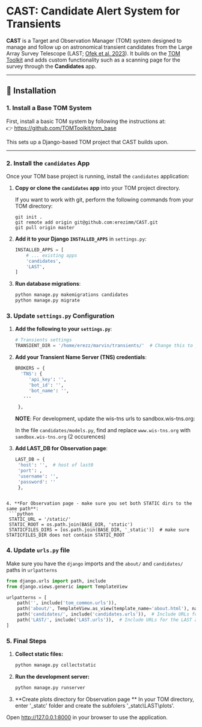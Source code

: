 # CAST: Candidate Alert System for Transients

**CAST** is a Target and Observation Manager (TOM) system designed to manage and follow up on astronomical transient candidates from the Large Array Survey Telescope (LAST; [Ofek et al. 2023]([url](https://ui.adsabs.harvard.edu/abs/2023PASP..135f5001O/abstract))). It builds on the [TOM Toolkit](https://github.com/TOMToolkit/tom_base) and adds custom functionality such as a scanning page for the survey through the **Candidates** app.

---

## 🚀 Installation

### 1. Install a Base TOM System

First, install a basic TOM system by following the instructions at:  
👉 https://github.com/TOMToolkit/tom_base

This sets up a Django-based TOM project that CAST builds upon.

---

### 2. Install the `candidates` App

Once your TOM base project is running, install the `candidates` application:

1. **Copy or clone the `candidates` app** into your TOM project directory.

   If you want to work with git, perform the following commands from your TOM directory:
   ```
   git init .
   git remote add origin git@github.com:erezimm/CAST.git
   git pull origin master 
   ```

3. **Add it to your Django `INSTALLED_APPS`** in `settings.py`:

   ```python
   INSTALLED_APPS = [
       # ... existing apps
       'candidates',
       'LAST',
   ]
2. **Run database migrations**:
   ```python
   python manage.py makemigrations candidates
   python manage.py migrate

### 3. Update `settings.py` Configuration

1. **Add the following to your `settings.py`**:
   ```python
   # Transients settings
   TRANSIENT_DIR = '/home/erezz/marvin/transients/'  # Change this to your actual directory
   ```
2. **Add your Transient Name Server (TNS) credentials**:
   ```python
   BROKERS = {
     'TNS': {
        'api_key': '',
        'bot_id': '',
        'bot_name': '',
      ...

    },
   ```
   **NOTE**: For development, update the wis-tns urls to sandbox.wis-tns.org:
   
   In the file `candidates/models.py`, find and replace `www.wis-tns.org` with `sandbox.wis-tns.org` (2 occurences)

3. **Add LAST_DB for Observation page**:
   ```python
   LAST_DB = {
    'host': '',  # host of last0
    'port': ,
    'username': '', 
    'password': ''
    },
  ```

4. **For Observation page - make sure you set both STATIC dirs to the same path**:
   ```python
   STATIC_URL = '/static/'
   STATIC_ROOT = os.path.join(BASE_DIR, 'static')
   STATICFILES_DIRS = [os.path.join(BASE_DIR, '_static')]  # make sure STATICFILES_DIR does not contain STATIC_ROOT
  ```

### 4. Update `urls.py` file
Make sure you have the `django` imports and the `about/` and `candidates/` paths in `urlpatterns`
   ```python
   from django.urls import path, include
   from django.views.generic import TemplateView

   urlpatterns = [
       path('', include('tom_common.urls')),
       path('about/', TemplateView.as_view(template_name='about.html'), name='about'),
       path('candidates/', include('candidates.urls')),  # Include URLs for the candidates app
       path('LAST/', include('LAST.urls')),  # Include URLs for the LAST app
   ]
   ```

### 5. Final Steps

1. **Collect static files:**
   ```python
   python manage.py collectstatic
   
2. **Run the development server:**
   ```python
   python manage.py runserver

3. **Create plots directory for Observation page **
   In your TOM  directory, enter '_statc' folder and create the subfolers '_statc\LAST\plots'. 
   
Open http://127.0.0.1:8000 in your browser to use the application.
